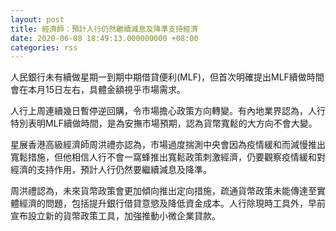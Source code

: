 ```yaml
---
layout: post
title: 經濟師：預計人行仍然繼續減息及降準支持經濟
date: 2020-06-08 18:49:13.000000000 +08:00
categories: rss
---
```


人民銀行未有續做星期一到期中期借貸便利(MLF)，但首次明確提出MLF續做時間會在本月15日左右，具體金額視乎市場需求。

人行上周連續幾日暫停逆回購，令市場擔心政策方向轉變。有內地業界認為，人行特別表明MLF續做時間，是為安撫市場預期，認為貨幣寬鬆的大方向不會大變。

星展香港高級經濟師周洪禮亦認為，市場過度揣測中央會因為疫情緩和而減慢推出寬鬆措施，但他相信人行不會一窩蜂推出寬鬆政策刺激經濟，仍要觀察疫情緩和對經濟的支持作用，預計人行仍然要繼續減息及降準。

周洪禮認為，未來貨幣政策會更加傾向推出定向措施，疏通貨幣政策未能傳達至實體經濟的問題，包括提升銀行借貸意慾及降低資金成本。人行除現時工具外，早前宣布設立新的貨幣政策工具，加強推動小微企業貸款。
